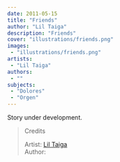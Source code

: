 ```yaml
---
date: 2011-05-15
title: "Friends"
author: "Lil Taiga"
description: "Friends"
cover: "illustrations/friends.png"
images:
 - "illustrations/friends.png"
artists:
 - "Lil Taiga"
authors:
 - ""
subjects:
 - "Dolores"
 - "Orgen"
---
```

Story under development.
>Credits
>
>Artist: [Lil Taiga](https://twitter.com/liltaiga4)  
>Author:
